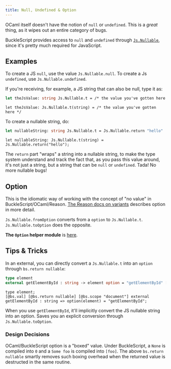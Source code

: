 ```yaml
---
title: Null, Undefined & Option
---
```


OCaml itself doesn't have the notion of `null` or `undefined`. This is a _great_ thing, as it wipes out an entire category of bugs.

BuckleScript provides access to `null` and `undefined` through [`Js.Nullable`](https://bucklescript.github.io/bucklescript/api/Js.Nullable.html), since it's pretty much required for JavaScript.

## Examples

To create a JS `null`, use the value `Js.Nullable.null`. To create a Js `undefined`, use `Js.Nullable.undefined`.

If you're receiving, for example, a JS string that can also be null, type it as:

```ocaml
let theJsValue: string Js.Nullable.t = /* the value you've gotten here */
```



```reason
let theJsValue: Js.Nullable.t(string) = /* the value you've gotten here */
```

To create a nullable string, do:

```ocaml
let nullableString: string Js.Nullable.t = Js.Nullable.return "hello"
```



```reason
let nullableString: Js.Nullable.t(string) = Js.Nullable.return("hello");
```

The `return` part "wraps" a string into a nullable string, to make the type system understand and track the fact that, as you pass this value around, it's not just a string, but a string that can be `null` or `undefined`. Tada! No more nullable bugs!

## Option

This is the idiomatic way of working with the concept of "no value" in BuckleScript/OCaml/Reason. [The Reason docs on variants](https://reasonml.github.io/docs/en/variant.html) describes option in more detail.

`Js.Nullable.fromOption` converts from a `option` to `Js.Nullable.t`. `Js.Nullable.toOption` does the opposite.

**The `Option` helper module** is [here](https://bucklescript.github.io/bucklescript/api/Js.Option.html).

## Tips & Tricks

In an external, you can directly convert a `Js.Nullable.t` into an `option` through `bs.return nullable`:

```ocaml
type element
external getElementById : string -> element option = "getElementById" [@@bs.val][@@bs.scope "document"][@@bs.return nullable]
```



```reason
type element;
[@bs.val] [@bs.return nullable] [@bs.scope "document"] external getElementById : string => option(element) = "getElementById";
```

When you use `getElementById`, it'll implicitly convert the JS nullable string into an option. Saves you an explicit conversion through `Js.Nullable.toOption`.

### Design Decisions

OCaml/BuckleScript option is a "boxed" value. Under BuckleScript, a `None` is compiled into `0` and a `Some foo` is compiled into `[foo]`. The above `bs.return nullable` smartly removes such boxing overhead when the returned value is destructed in the same routine.

